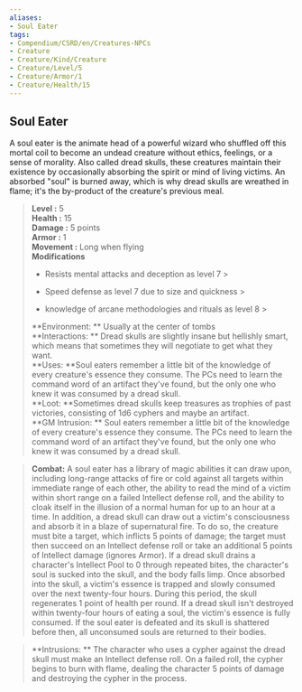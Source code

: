 ```yaml
---
aliases:
- Soul Eater
tags:
- Compendium/CSRD/en/Creatures-NPCs
- Creature
- Creature/Kind/Creature
- Creature/Level/5
- Creature/Armor/1
- Creature/Health/15
---
```


  
## Soul Eater  
A soul eater is the animate head of a powerful wizard who shuffled off this mortal coil to become an undead creature without ethics, feelings, or a sense of morality. Also called dread skulls, these creatures maintain their existence by occasionally absorbing the spirit or mind of living victims. An absorbed "soul" is burned away, which is why dread skulls are wreathed in flame; it's the by-product of the creature's previous meal.  

  
> **Level :** 5  
> **Health :** 15  
> **Damage :** 5 points  
> **Armor :** 1  
> **Movement :** Long when flying  
> **Modifications**  
>- Resists mental attacks and deception as level 7 >
>  
>- Speed defense as level 7 due to size and quickness >
>  
>- knowledge of arcane methodologies and rituals as level 8 >
>  
> **Environment: ** Usually at the center of tombs  
> **Interactions: ** Dread skulls are slightly insane but hellishly smart, which means that sometimes they will negotiate to get what they want.  
> **Uses: **Soul eaters remember a little bit of the knowledge of every creature's essence they consume. The PCs need to learn the command word of an artifact they've found, but the only one who knew it was consumed by a dread skull.  
> **Loot: **Sometimes dread skulls keep treasures as trophies of past victories, consisting of 1d6 cyphers and maybe an artifact.  
> **GM Intrusion: ** Soul eaters remember a little bit of the knowledge of every creature's essence they consume. The PCs need to learn the command word of an artifact they've found, but the only one who knew it was consumed by a dread skull.  

> **Combat:** 
> A soul eater has a library of magic abilities it can draw upon, including long-range attacks of fire or cold against all targets within immediate range of each other, the ability to read the mind of a victim within short range on a failed Intellect defense roll, and the ability to cloak itself in the illusion of a normal human for up to an hour at a time. 
In addition, a dread skull can draw out a victim's consciousness and absorb it in a blaze of supernatural fire. To do so, the creature must bite a target, which inflicts 5 points of damage; the target must then succeed on an Intellect defense roll or take an additional 5 points of Intellect damage (ignores Armor). 
If a dread skull drains a character's Intellect Pool to 0 through repeated bites, the character's soul is sucked into the skull, and the body falls limp. Once absorbed into the skull, a victim's essence is trapped and slowly consumed over the next twenty-four hours. During this period, the skull regenerates 1 point of health per round. 
If a dread skull isn't destroyed within twenty-four hours of eating a soul, the victim's essence is fully consumed. If the soul eater is defeated and its skull is shattered before then, all unconsumed souls are returned to their bodies.  
  

> **Intrusions: ** 
> The character who uses a cypher against the dread skull must make an Intellect defense roll. On a failed roll, the cypher begins to burn with flame, dealing the character 5 points of damage and destroying the cypher in the process.  
